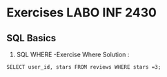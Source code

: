 # Exercises LABO INF 2430
## SQL Basics
 1. SQL WHERE
 -Exercise Where Solution :
 ```
 SELECT user_id, stars FROM reviews WHERE stars =3;
 ```
